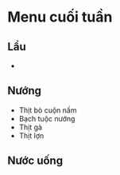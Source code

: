 # Menu cuối tuần
## Lẩu
- 
## Nướng
- Thịt bò cuộn nấm
- Bạch tuộc nướng
- Thịt gà
- Thịt lợn

## Nước uống
